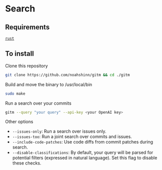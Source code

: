 # Search

## Requirements

[`rust`](https://www.rust-lang.org/tools/install)

## To install

Clone this repository

```bash
git clone https://github.com/noahshinn/gitm && cd ./gitm
```

Build and move the binary to /usr/local/bin

```bash
sudo make
```

Run a search over your commits

```bash
gitm --query "your query" --api-key <your OpenAI key>
```

Other options

- `--issues-only`: Run a search over issues only.
- `--issues-too`: Run a joint search over commits and issues.
- `--include-code-patches`: Use code diffs from commit patches during search.
- `--disable-classifications`: By default, your query will be parsed for potential filters (expressed in natural language). Set this flag to disable these checks.
